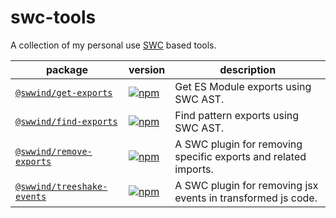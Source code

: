 # swc-tools

A collection of my personal use [SWC](https://swc.rs/) based tools.

| package                                                             | version                                                                                                                     | description                                                     |
| ------------------------------------------------------------------- | --------------------------------------------------------------------------------------------------------------------------- | --------------------------------------------------------------- |
| [`@swwind/get-exports`](./packages/get-exports/README.md)           | [![npm](https://img.shields.io/npm/v/@swwind/get-exports.svg)](https://www.npmjs.com/package/@swwind/get-exports)           | Get ES Module exports using SWC AST.                            |
| [`@swwind/find-exports`](./packages/find-exports/README.md)         | [![npm](https://img.shields.io/npm/v/@swwind/find-exports.svg)](https://www.npmjs.com/package/@swwind/find-exports)         | Find pattern exports using SWC AST.                             |
| [`@swwind/remove-exports`](./packages/remove-exports/README.md)     | [![npm](https://img.shields.io/npm/v/@swwind/remove-exports.svg)](https://www.npmjs.com/package/@swwind/remove-exports)     | A SWC plugin for removing specific exports and related imports. |
| [`@swwind/treeshake-events`](./packages/treeshake-events/README.md) | [![npm](https://img.shields.io/npm/v/@swwind/treeshake-events.svg)](https://www.npmjs.com/package/@swwind/treeshake-events) | A SWC plugin for removing jsx events in transformed js code.    |
